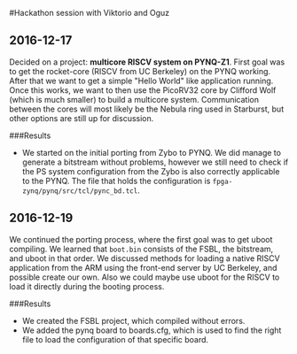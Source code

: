 #Hackathon session with Viktorio and Oguz

## 2016-12-17
Decided on a project: **multicore RISCV system on PYNQ-Z1**.
First goal was to get the rocket-core (RISCV from UC Berkeley) on the PYNQ working. After that we want to get a simple "Hello World" like application running. Once this works, we want to then use the PicoRV32 core by Clifford Wolf (which is much smaller) to build a multicore system. Communication between the cores will most likely be the Nebula ring used in Starburst, but other options are still up for discussion.

###Results
* We started on the initial porting from Zybo to PYNQ. We did manage to generate a bitstream without problems, however we still need to check if the PS system configuration from the Zybo is also correctly applicable to the PYNQ. The file that holds the configuration is `fpga-zynq/pynq/src/tcl/pync_bd.tcl`.

## 2016-12-19
We continued the porting process, where the first goal was to get uboot compiling. We learned that `boot.bin` consists of the FSBL, the bitstream, and uboot in that order. We discussed methods for loading a native RISCV application from the ARM using the front-end server by UC Berkeley, and possible create our own. Also we could maybe use uboot for the RISCV to load it directly during the booting process.

###Results
* We created the FSBL project, which compiled without errors.
* We added the pynq board to boards.cfg, which is used to find the right file to load the configuration of that specific board.

